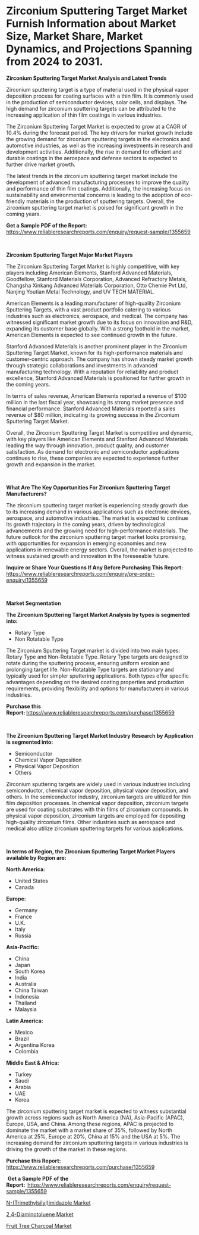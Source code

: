 <p><h1>Zirconium Sputtering Target Market Furnish Information about Market Size, Market Share, Market Dynamics, and Projections Spanning from 2024 to 2031.</h1></p><p><strong>Zirconium Sputtering Target Market Analysis and Latest Trends</strong></p>
<p><p>Zirconium sputtering target is a type of material used in the physical vapor deposition process for coating surfaces with a thin film. It is commonly used in the production of semiconductor devices, solar cells, and displays. The high demand for zirconium sputtering targets can be attributed to the increasing application of thin film coatings in various industries.</p><p>The Zirconium Sputtering Target Market is expected to grow at a CAGR of 10.4% during the forecast period. The key drivers for market growth include the growing demand for zirconium sputtering targets in the electronics and automotive industries, as well as the increasing investments in research and development activities. Additionally, the rise in demand for efficient and durable coatings in the aerospace and defense sectors is expected to further drive market growth.</p><p>The latest trends in the zirconium sputtering target market include the development of advanced manufacturing processes to improve the quality and performance of thin film coatings. Additionally, the increasing focus on sustainability and environmental concerns is leading to the adoption of eco-friendly materials in the production of sputtering targets. Overall, the zirconium sputtering target market is poised for significant growth in the coming years.</p></p>
<p><strong>Get a Sample PDF of the Report:&nbsp;</strong> <a href="https://www.reliableresearchreports.com/enquiry/request-sample/1355659">https://www.reliableresearchreports.com/enquiry/request-sample/1355659</a></p>
<p>&nbsp;</p>
<p><strong>Zirconium Sputtering Target Major Market Players</strong></p>
<p><p>The Zirconium Sputtering Target Market is highly competitive, with key players including American Elements, Stanford Advanced Materials, Goodfellow, Stanford Materials Corporation, Advanced Refractory Metals, Changsha Xinkang Advanced Materials Corporation, Otto Chemie Pvt Ltd, Nanjing Youtian Metal Technology, and UV TECH MATERIAL. </p><p>American Elements is a leading manufacturer of high-quality Zirconium Sputtering Targets, with a vast product portfolio catering to various industries such as electronics, aerospace, and medical. The company has witnessed significant market growth due to its focus on innovation and R&D, expanding its customer base globally. With a strong foothold in the market, American Elements is expected to see continued growth in the future.</p><p>Stanford Advanced Materials is another prominent player in the Zirconium Sputtering Target Market, known for its high-performance materials and customer-centric approach. The company has shown steady market growth through strategic collaborations and investments in advanced manufacturing technology. With a reputation for reliability and product excellence, Stanford Advanced Materials is positioned for further growth in the coming years.</p><p>In terms of sales revenue, American Elements reported a revenue of $100 million in the last fiscal year, showcasing its strong market presence and financial performance. Stanford Advanced Materials reported a sales revenue of $80 million, indicating its growing success in the Zirconium Sputtering Target Market.</p><p>Overall, the Zirconium Sputtering Target Market is competitive and dynamic, with key players like American Elements and Stanford Advanced Materials leading the way through innovation, product quality, and customer satisfaction. As demand for electronic and semiconductor applications continues to rise, these companies are expected to experience further growth and expansion in the market.</p></p>
<p>&nbsp;</p>
<p><strong>What Are The Key Opportunities For Zirconium Sputtering Target Manufacturers?</strong></p>
<p><p>The zirconium sputtering target market is experiencing steady growth due to its increasing demand in various applications such as electronic devices, aerospace, and automotive industries. The market is expected to continue its growth trajectory in the coming years, driven by technological advancements and the growing need for high-performance materials. The future outlook for the zirconium sputtering target market looks promising, with opportunities for expansion in emerging economies and new applications in renewable energy sectors. Overall, the market is projected to witness sustained growth and innovation in the foreseeable future.</p></p>
<p><strong>Inquire or Share Your Questions If Any Before Purchasing This Report:</strong> <a href="https://www.reliableresearchreports.com/enquiry/pre-order-enquiry/1355659">https://www.reliableresearchreports.com/enquiry/pre-order-enquiry/1355659</a></p>
<p>&nbsp;</p>
<p><strong>Market Segmentation</strong></p>
<p><strong>The Zirconium Sputtering Target Market Analysis by types is segmented into:</strong></p>
<p><ul><li>Rotary Type</li><li>Non Rotatable Type</li></ul></p>
<p><p>The Zirconium Sputtering Target market is divided into two main types: Rotary Type and Non-Rotatable Type. Rotary Type targets are designed to rotate during the sputtering process, ensuring uniform erosion and prolonging target life. Non-Rotatable Type targets are stationary and typically used for simpler sputtering applications. Both types offer specific advantages depending on the desired coating properties and production requirements, providing flexibility and options for manufacturers in various industries.</p></p>
<p><strong>Purchase this Report:&nbsp;</strong><a href="https://www.reliableresearchreports.com/purchase/1355659">https://www.reliableresearchreports.com/purchase/1355659</a></p>
<p>&nbsp;</p>
<p><strong>The Zirconium Sputtering Target Market Industry Research by Application is segmented into:</strong></p>
<p><ul><li>Semiconductor</li><li>Chemical Vapor Deposition</li><li>Physical Vapor Deposition</li><li>Others</li></ul></p>
<p><p>Zirconium sputtering targets are widely used in various industries including semiconductor, chemical vapor deposition, physical vapor deposition, and others. In the semiconductor industry, zirconium targets are utilized for thin film deposition processes. In chemical vapor deposition, zirconium targets are used for coating substrates with thin films of zirconium compounds. In physical vapor deposition, zirconium targets are employed for depositing high-quality zirconium films. Other industries such as aerospace and medical also utilize zirconium sputtering targets for various applications.</p></p>
<p>&nbsp;</p>
<p><strong>In terms of Region, the Zirconium Sputtering Target Market Players available by Region are:</strong></p>
<p>
    <p> <strong> North America: </strong>
        <ul>
            <li>United States</li>
            <li>Canada</li>
        </ul>
        </p> 
    <p> <strong> Europe: </strong>
        <ul>
            <li>Germany</li>
            <li>France</li>
            <li>U.K.</li>
            <li>Italy</li>
            <li>Russia</li>
        </ul>
        </p> 
    <p> <strong> Asia-Pacific: </strong>
        <ul>
            <li>China</li>
            <li>Japan</li>
            <li>South Korea</li>
            <li>India</li>
            <li>Australia</li>
            <li>China Taiwan</li>
            <li>Indonesia</li>
            <li>Thailand</li>
            <li>Malaysia</li>
        </ul>
        </p> 
    <p> <strong> Latin America: </strong>
        <ul>
            <li>Mexico</li>
            <li>Brazil</li>
            <li>Argentina Korea</li>
            <li>Colombia</li>
        </ul>
        </p> 
    <p> <strong> Middle East & Africa: </strong>
        <ul>
            <li>Turkey</li>
            <li>Saudi</li>
            <li>Arabia</li>
            <li>UAE</li>
            <li>Korea</li>
        </ul>
    </p>
    </p>
<p><p>The zirconium sputtering target market is expected to witness substantial growth across regions such as North America (NA), Asia-Pacific (APAC), Europe, USA, and China. Among these regions, APAC is projected to dominate the market with a market share of 35%, followed by North America at 25%, Europe at 20%, China at 15% and the USA at 5%. The increasing demand for zirconium sputtering targets in various industries is driving the growth of the market in these regions.</p></p>
<p><strong>Purchase this Report: </strong><a href="https://www.reliableresearchreports.com/purchase/1355659">https://www.reliableresearchreports.com/purchase/1355659</a></p>
<p>&nbsp;<strong>Get a Sample PDF of the Report:&nbsp;&nbsp;</strong><a href="https://www.reliableresearchreports.com/enquiry/request-sample/1355659">https://www.reliableresearchreports.com/enquiry/request-sample/1355659</a></p>
<p><strong></strong></p>
<p><p><a href="https://view.publitas.com/reportprime-1/n-trimethylsilyl-imidazole-market-size-share-trends-analysis-report-by-application-regional-outlook-competitive-strategies-and-segment-forecasts-2023-2030/">N-(Trimethylsilyl)imidazole Market</a></p><p><a href="https://view.publitas.com/reportprime-1/24-diaminotoluene-market-share-market-new-trends-analysis-report-by-type-by-application-by-end-use-by-region-and-segment-forecasts-2023-2030/">2,4-Diaminotoluene Market</a></p><p><a href="https://view.publitas.com/reportprime-1/fruit-tree-charcoal-market-size-furnishes-valuable-information-encompassing-market-share-market-trends-and-projections-spanning-from-2023-to-2030/">Fruit Tree Charcoal Market</a></p></p>